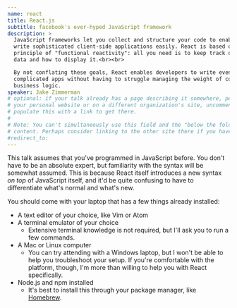 ```yaml
---
name: react
title: React.js
subtitle: facebook's ever-hyped JavaScript framework
description: >
  JavaScript frameworks let you collect and structure your code to enable you to
  write sophisticated client-side applications easily. React is based on the
  principle of "functional reactivity": all you need is to keep track of your
  data and how to display it.<br><br>

  By not conflating these goals, React enables developers to write even very
  complicated apps without having to struggle managing the weight of complicated
  business logic.
speaker: Jake Zimmerman
# optional: if your talk already has a page describing it somewhere, perhaps on
# your personal website or on a different organization's site, uncomment and
# populate this with a link to get there.
#
# Note: You can't simultaneously use this field and the "below the fold"
# content. Perhaps consider linking to the other site there if you have to.
#redirect_to:
---
```



This talk assumes that you've programmed in JavaScript before. You don't have to
be an absolute expert, but familiarity with the syntax will be somewhat assumed.
This is because React itself introduces a new syntax _on top_ of JavaScript
itself, and it'd be quite confusing to have to differentiate what's normal and
what's new.

You should come with your laptop that has a few things already installed:

- A text editor of your choice, like Vim or Atom
- A terminal emulator of your choice
  - Extensive terminal knowledge is not required, but I'll ask you to run a few
    commands.
- A Mac or Linux computer
  - You can try attending with a Windows laptop, but I won't be able to help you
    troubleshoot your setup. If you're comfortable with the platform, though,
    I'm more than willing to help you with React specifically.
- Node.js and npm installed
  - It's best to install this through your package manager, like
    [Homebrew][brew].

[brew]: http://brew.sh
